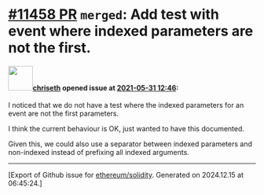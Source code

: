 # [\#11458 PR](https://github.com/ethereum/solidity/pull/11458) `merged`: Add test with event where indexed parameters are not the first.

#### <img src="https://avatars.githubusercontent.com/u/9073706?v=4" width="50">[chriseth](https://github.com/chriseth) opened issue at [2021-05-31 12:46](https://github.com/ethereum/solidity/pull/11458):

I noticed that we do not have a test where the indexed parameters for an event are not the first parameters.

I think the current behaviour is OK, just wanted to have this documented.

Given this, we could also use a separator between indexed parameters and non-indexed instead of prefixing all indexed arguments.




-------------------------------------------------------------------------------



[Export of Github issue for [ethereum/solidity](https://github.com/ethereum/solidity). Generated on 2024.12.15 at 06:45:24.]

